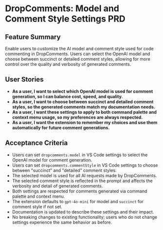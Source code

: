 # DropComments: Model and Comment Style Settings PRD

## Feature Summary
Enable users to customize the AI model and comment style used for code commenting in DropComments. Users can select the OpenAI model and choose between succinct or detailed comment styles, allowing for more control over the quality and verbosity of generated comments.

## User Stories
- **As a user, I want to select which OpenAI model is used for comment generation, so I can balance cost, speed, and quality.**
- **As a user, I want to choose between succinct and detailed comment styles, so the generated comments match my documentation needs.**
- **As a user, I want these settings to apply to both command palette and context menu usage, so my preferences are always respected.**
- **As a user, I want the extension to remember my choices and use them automatically for future comment generations.**

## Acceptance Criteria
- Users can set `dropcomments.model` in VS Code settings to select the OpenAI model for comment generation.
- Users can set `dropcomments.commentStyle` in VS Code settings to choose between "succinct" and "detailed" comment styles.
- The selected model is used for all AI requests made by DropComments.
- The selected comment style is reflected in the prompt and affects the verbosity and detail of generated comments.
- Both settings are respected for comments generated via command palette and context menu.
- The extension defaults to `gpt-4o-mini` for model and `succinct` for comment style if not set.
- Documentation is updated to describe these settings and their impact.
- No breaking changes to existing functionality; users who do not change settings experience the same behavior as before.